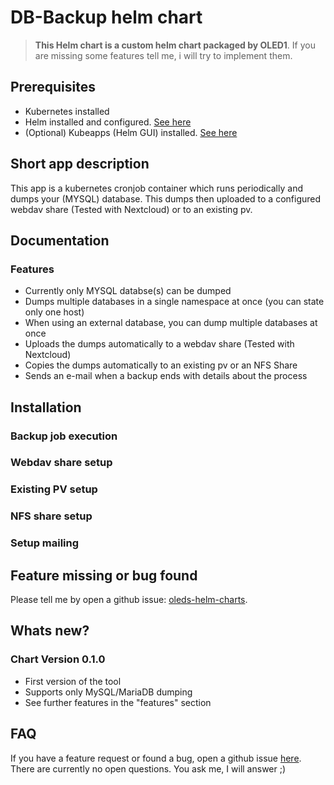 # DB-Backup helm chart

> **This Helm chart is a custom helm chart packaged by OLED1**.
> If you are missing some features tell me, i will try to implement them.

## Prerequisites
- Kubernetes installed
- Helm installed and configured. [See here](https://helm.sh/docs/intro/install/)
- (Optional) Kubeapps (Helm GUI) installed. [See here](https://tanzu.vmware.com/developer/guides/kubeapps-gs/)

## Short app description
This app is a kubernetes cronjob container which runs periodically and dumps your (MYSQL) database.
This dumps then uploaded to a configured webdav share (Tested with Nextcloud) or to an existing pv.

## Documentation
### Features
- Currently only MYSQL databse(s) can be dumped
- Dumps multiple databases in a single namespace at once (you can state only one host)
- When using an external database, you can dump multiple databases at once
- Uploads the dumps automatically to a webdav share (Tested with Nextcloud)
- Copies the dumps automatically to an existing pv or an NFS Share
- Sends an e-mail when a backup ends with details about the process

## Installation
### Backup job execution

### Webdav share setup

### Existing PV setup

### NFS share setup

### Setup mailing

## Feature missing or bug found
Please tell me by open a github issue: [oleds-helm-charts](https://github.com/OLED1/oleds-helm-charts).

## Whats new?
### Chart Version 0.1.0
- First version of the tool
- Supports only MySQL/MariaDB dumping
- See further features in the "features" section

## FAQ
If you have a feature request or found a bug, open a github issue [here](https://github.com/OLED1/oleds-helm-charts).
There are currently no open questions. You ask me, I will answer ;)
